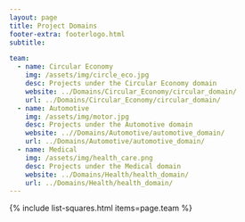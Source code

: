 ```yaml
---
layout: page
title: Project Domains
footer-extra: footerlogo.html
subtitle: 

team:
  - name: Circular Economy
    img: /assets/img/circle_eco.jpg
    desc: Projects under the Circular Economy domain
    website: ../Domains/Circular_Economy/circular_domain/
    url: ../Domains/Circular_Economy/circular_domain/
  - name: Automotive
    img: /assets/img/motor.jpg
    desc: Projects under the Automotive domain
    website: ..//Domains/Automotive/automotive_domain/
    url: ../Domains/Automotive/automotive_domain/
  - name: Medical 
    img: /assets/img/health_care.png
    desc: Projects under the Medical domain
    website: ../Domains/Health/health_domain/
    url: ../Domains/Health/health_domain/
---
```

{% include list-squares.html items=page.team %}
